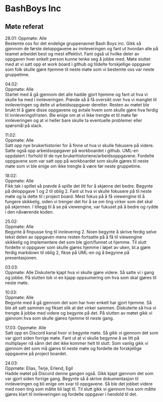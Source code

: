 # BashBoys Inc
## Møte referat

28.01: 
Oppmøte: Alle   
Bestemte oss for det endelige gruppenavnet Bash Boys inc. Gikk så gjennom de 
første deloppgavene av innleveringen og fant ut hvordan alle på teamet arbeidet best og mest 
effektivt. Fant også ut hvilke deler av oppgaven hver enkelt person kunne tenke seg å 
jobbe med. Møte sluttet med at vi satt opp et work board i github og tildelte forskjellige 
oppgaver som folk skulle gjøre hjemme til neste møte som vi bestemte oss var neste gruppetime.

04.02:  
Oppmøte: Alle  
Startet med å gå gjennom det alle hadde gjort hjemme og fant ut hva vi skulle ha med i 
innleveringen. Prøvde så å få oversikt over hva vi manglet til innleveringen og delte ut 
arbeidsoppgaver deretter. Resten av møtet ble brukt til å gjøre disse oppgavene og 
avtale hvem som skulle gjøre hva ferdig til innleveringsfristen. Ble enige om at vi ikke 
trengte et til møte før innleveringen og at vi heller bare skulle ta eventuelle problemer 
eller spørsmål på slack.

11.02:  
Oppmøte: Alle  
Satt opp nye brukerhistorier for å finne ut hva vi skulle fokusere på videre. Satte også opp arbeidsoppgaver på
workboardet i github. UML-en oppdatert i forhold til de nye brukerhistoriene/arbeidsoppgavene. Fordelte oppgavene
som var satt opp på workboardet som skulle  gjøres til neste møte som vi ble enige om ikke trengte å være før neste
gruppetime.

18.02:  
Oppmøte: Alle  
Fikk tak i spillet så prøvde å spille det litt for å skjønne det bedre. Begynte på deloppgave 1 og 2 til oblig 2.
Fant ut hva vi skulle fokusere på til neste møte og la dette til i project board. Mest fokus på å få viewengine til
å fungere skikkelig, siden vi trenger det for å se om ting virker som det skal på skjermen. I tillegg til å se på
viewengine, var fukuset på å bedre og rydde i den nåværende koden.

25.02:  
Oppmøte: Alle  
Begynte å finpusse ting til innlevering 2. Noen begynte å skrive ferdig selve tekst delen av oppgaven mens resten
fortsatte på å få til viewengine skikkelig og implementere det som ble gjort/funnet ut hjemme. Til slutt fordelte vi
oppgaver som skulle gjøres hjemme i løpet av uken, bl.a gjøre ferdig markdown til oblig 2, fikse på UML-en og å begynne
på presentasjonen.

03.03:  
Oppmøte: Alle
Diskuterte kjapt hva vi skulle gjøre videre. Så satte vi i gang og jobbe. På slutten tok vi en kjapp oppsumering om
hva som skal gjøres til neste møte.

10.03:  
Oppmøte: Alle  
Begynte med å gå gjennom det som har hver enkelt har gjort hjemme. Så ble alt satt sammen og fikset slik at det virker
sammen. Diskuterte så hva vi trengte å jobbe med videre og begynte på det. På slutten av møtet gikk vi gjennom hva som
skulle gjøres hjemme til neste gang.

17.03:
Oppmøte: Alle  
Satt opp en Discord kanal hvor vi begynte møte. Så gikk vi gjennom det som var gjort siden forrige møte. Fant ut at vi 
skulle begynne å se litt på multiplayer nå sånn det det ikke kommer helt til slutt. Som vanlig gikk vi gjennom det som
må gjøres til neste møte og fordelte de forskjellige oppgavene på project boardet. 

24.03:  
Oppmøte: Elias, Terje, Erlend, Egil  
Hadde møtet på Discord denne gangen også. Gikk kjapt gjennom det som var gjort siden forrige gang. Begynte så å skrive
dokumentasjon til innleveringen og bli enige om svar til oppgavene. Så ble det jobbet videre med noen ting som måtte
bli lagt til. Til slutt gikk vi gjennom hva som måtte gjøres klart til innleveringen og fordelte oppgaver i hendold til
det.